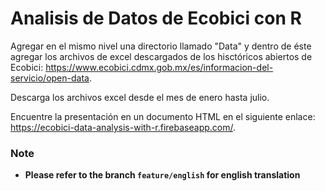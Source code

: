 # Analisis de Datos de Ecobici con R

Agregar en el mismo nivel una directorio llamado "Data" y dentro de éste agregar los archivos de excel descargados de los hisctóricos abiertos de Ecobici: https://www.ecobici.cdmx.gob.mx/es/informacion-del-servicio/open-data.

Descarga los archivos excel desde el mes de enero hasta julio.

Encuentre la presentación en un documento HTML en el siguiente enlace: https://ecobici-data-analysis-with-r.firebaseapp.com/.

### Note
- **Please refer to the branch `feature/english` for english translation**

